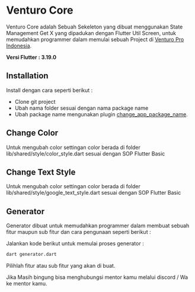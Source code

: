 # Venturo Core

Venturo Core adalah Sebuah Sekeleton yang dibuat menggunakan State Management Get X yang dipadukan dengan Flutter Util Screen, untuk memudahkan programmer dalam memulai sebuah Project di [Venturo Pro Indonesia](https://venturo.id/).

**Versi Flutter : 3.19.0**

## Installation

Install dengan cara seperti berikut :

- Clone git project
- Ubah nama folder sesuai dengan nama package name
- Ubah package name mengunakan plugin [change_app_package_name](https://pub.dev/packages/change_app_package_name).

## Change Color

Untuk mengubah color settingan color berada di folder lib/shared/style/color_style.dart sesuai dengan SOP Flutter Basic

## Change Text Style

Untuk mengubah color settingan color berada di folder lib/shared/style/google_text_style.dart sesuai dengan SOP Flutter Basic

## Generator

Generator dibuat untuk memudahkan programmer dalam membuat sebuah fitur maupun sub fitur dan cara pengunaan seperti berikut : 

Jalankan kode berikut untuk memulai proses generator :

```bash
dart generator.dart
```

Pilihlah fitur atau sub fitur yang akan di buat.

Jika Masih bingung bisa menghubungsi mentor kamu melalui discord / Wa ke mentor kamu.